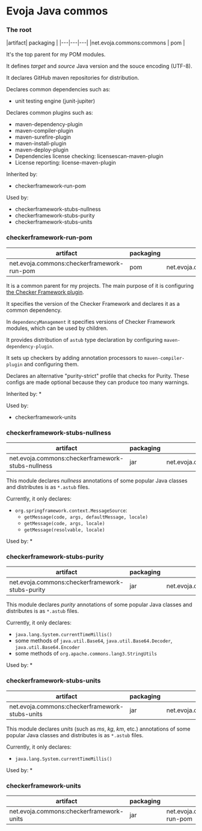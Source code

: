 # Evoja Java commos

### The root

|artifact| packaging |
|---|---|---|
|net.evoja.commons:commons | pom |

It's the top parent for my POM modules.

It defines _target_ and _source_ Java version and the souce encoding (UTF-8).

It declares GitHub maven repositories for distribution.

Declares common dependencies such as:
* unit testing engine (junit-jupiter)

Declares common plugins such as:
* maven-dependency-plugin
* maven-compiler-plugin
* maven-surefire-plugin
* maven-install-plugin
* maven-deploy-plugin
* Dependencies license checking: licensescan-maven-plugin
* License reporting: license-maven-plugin

Inherited by:
* checkerframework-run-pom

Used by:
* checkerframework-stubs-nullness
* checkerframework-stubs-purity
* checkerframework-stubs-units



### checkerframework-run-pom

|artifact| packaging | parent |
|---|---|---|
|net.evoja.commons:checkerframework-run-pom | pom | net.evoja.commons:commons |

It is a common parent for my projects.
The main purpose of it is configuring [the Checker Framework plugin](https://checkerframework.org/manual/).

It specifies the version of the Checker Framework and declares it as a common dependency.

In `dependencyManagement` it specifies versions of Checker Framework modules,
which can be used by children.

It provides distribution of `astub` type declaration by configuring `maven-dependency-plugin`.

It sets up checkers by adding annotation processors to `maven-compiler-plugin` and configuring them.

Declares an alternative "purity-strict" profile that checks for Purity.
These configs are made optional because they can produce too many warnings.

Inherited by:
*

Used by:
* checkerframework-units


### checkerframework-stubs-nullness
|artifact| packaging | parent |
|---|---|---|
|net.evoja.commons:checkerframework-stubs-nullness | jar | net.evoja.commons:commons |


This module declares _nullness_ annotations of some popular Java classes
and distributes is as `*.astub` files.

Currently, it only declares:

* `org.springframework.context.MessageSource`:
	* `getMessage(code, args, defaultMessage, locale)`
	* `getMessage(code, args, locale)`
	* `getMessage(resolvable, locale)`

Used by:
*

### checkerframework-stubs-purity

|artifact| packaging | parent |
|---|---|---|
|net.evoja.commons:checkerframework-stubs-purity | jar | net.evoja.commons:commons |

This module declares _purity_ annotations of some popular Java classes
and distributes is as `*.astub` files.

Currently, it only declares:

* `java.lang.System.currentTimeMillis()`
* some methods of `java.util.Base64`, `java.util.Base64.Decoder`, `java.util.Base64.Encoder`
* some methods of `org.apache.commons.lang3.StringUtils`

Used by:
*


### checkerframework-stubs-units

|artifact| packaging | parent |
|---|---|---|
|net.evoja.commons:checkerframework-stubs-units | jar | net.evoja.commons:commons |

This module declares _units_ (such as _ms_, _kg_, _km_, etc.) annotations of some popular Java classes
and distributes is as `*.astub` files.

Currently, it only declares:

* `java.lang.System.currentTimeMillis()`

Used by:
*


### checkerframework-units

|artifact| packaging | parent |
|---|---|---|
|net.evoja.commons:checkerframework-units | jar | net.evoja.commons:checkerframework-run-pom |

